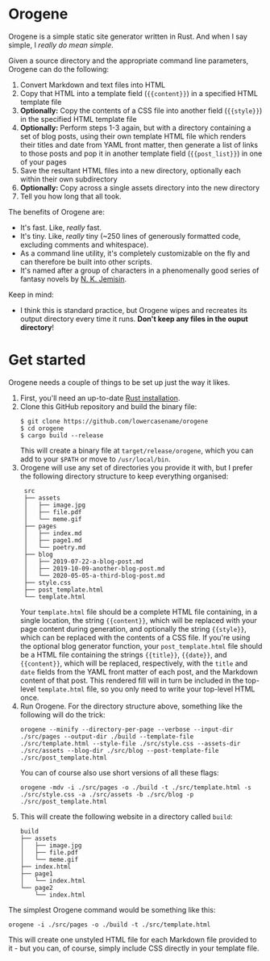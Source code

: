 # Orogene

Orogene is a simple static site generator written in Rust. And when I say simple, I _really do mean simple_.

Given a source directory and the appropriate command line parameters, Orogene can do the following:

1. Convert Markdown and text files into HTML
2. Copy that HTML into a template field (`{{content}}`) in a specified HTML template file
3. **Optionally:** Copy the contents of a CSS file into another field (`{{style}}`) in the specified HTML template file
4. **Optionally:** Perform steps 1-3 again, but with a directory containing a set of blog posts, using their own template HTML file which renders their titles and date from YAML front matter, then generate a list of links to those posts and pop it in another template field (`{{post_list}}`) in one of your pages
5. Save the resultant HTML files into a new directory, optionally each within their own subdirectory
6. **Optionally:** Copy across a single assets directory into the new directory
7. Tell you how long that all took.

The benefits of Orogene are:

- It's fast. Like, _really_ fast.
- It's tiny. Like, _really_ tiny (~250 lines of generously formatted code, excluding comments and whitespace).
- As a command line utility, it's completely customizable on the fly and can therefore be built into other scripts.
- It's named after a group of characters in a phenomenally good series of fantasy novels by [N. K. Jemisin](https://en.wikipedia.org/wiki/N._K._Jemisin).

Keep in mind:

- I think this is standard practice, but Orogene wipes and recreates its output directory every time it runs. **Don't keep any files in the ouput directory**!

# Get started

Orogene needs a couple of things to be set up just the way it likes.

1. First, you'll need an up-to-date [Rust installation](https://www.rust-lang.org/learn/get-started).
2. Clone this GitHub repository and build the binary file:
   ```
   $ git clone https://github.com/lowercasename/orogene
   $ cd orogene
   $ cargo build --release
   ```
   This will create a binary file at `target/release/orogene`, which you can add to your `$PATH` or move to `/usr/local/bin`.
3. Orogene will use any set of directories you provide it with, but I prefer the following directory structure to keep everything organised:
   ```
    src
    ├── assets
    │   ├── image.jpg
    │   ├── file.pdf
    │   └── meme.gif
    ├── pages
    │   ├── index.md
    │   ├── page1.md
    │   └── poetry.md
    ├── blog
    │   ├── 2019-07-22-a-blog-post.md
    │   ├── 2019-10-09-another-blog-post.md
    │   └── 2020-05-05-a-third-blog-post.md
    ├── style.css
    ├── post_template.html
    └── template.html
   ```
   Your `template.html` file should be a complete HTML file containing, in a single location, the string `{{content}}`, which will be replaced with your page content during generation, and optionally the string `{{style}}`, which can be replaced with the contents of a CSS file.
   If you're using the optional blog generator function, your `post_template.html` file should be a HTML file containing the strings `{{title}}`, `{{date}}`, and `{{content}}`, which will be replaced, respectively, with the `title` and `date` fields from the YAML front matter of each post, and the Markdown content of that post. This rendered fill will in turn be included in the top-level `template.html` file, so you only need to write your top-level HTML once.
4. Run Orogene. For the directory structure above, something like the following will do the trick:
   ```
   orogene --minify --directory-per-page --verbose --input-dir ./src/pages --output-dir ./build --template-file ./src/template.html --style-file ./src/style.css --assets-dir ./src/assets --blog-dir ./src/blog --post-template-file ./src/post_template.html
   ```
   You can of course also use short versions of all these flags:
   ```
   orogene -mdv -i ./src/pages -o ./build -t ./src/template.html -s ./src/style.css -a ./src/assets -b ./src/blog -p ./src/post_template.html
   ```
5. This will create the following website in a directory called `build`:
    ```
    build
    ├── assets
    │   ├── image.jpg
    │   ├── file.pdf
    │   └── meme.gif
    ├── index.html
    ├── page1
    │   └── index.html
    └── page2
        └── index.html
    ```

The simplest Orogene command would be something like this:

```
orogene -i ./src/pages -o ./build -t ./src/template.html
```

This will create one unstyled HTML file for each Markdown file provided to it - but you can, of course, simply include CSS directly in your template file.